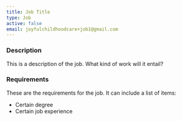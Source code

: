 ```yaml
---
title: Job Title
type: Job
active: false
email: joyfulchildhoodcare+job1@gmail.com
---
```

### Description

This is a description of the job.  What kind of work will it entail?

### Requirements

These are the requirements for the job.  It can include a list of items:

- Certain degree
- Certain job experience

